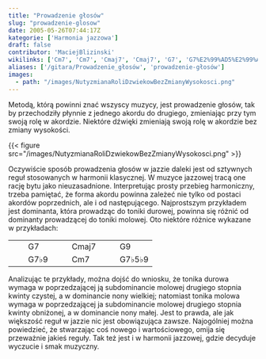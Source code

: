 ```yaml
---
title: "Prowadzenie głosów"
slug: "prowadzenie-glosow"
date: 2005-05-26T07:44:17Z
kategorie: ['Harmonia jazzowa']
draft: false
contributor: 'MaciejBlizinski'
wikilinks: ['Cm7', 'Cm7', 'Cmaj7', 'Cmaj7', 'G7', 'G7%E2%99%AD5%E2%99%AD9', 'G7%E2%99%AD9', 'G9', 'akord', 'd%C5%BAwi%C4%99k', 'dominanta', 'grafika:NutyzmianaRoliDzwiekowBezZmianyWysokosci.png', 'harmonia_klasyczna']
aliases: ['/gitara/Prowadzenie_głosów', 'prowadzenie-głosów']
images:
  - path: "/images/NutyzmianaRoliDzwiekowBezZmianyWysokosci.png"
---
```

Metodą, którą powinni znać wszyscy muzycy, jest prowadzenie głosów, tak
by przechodziły płynnie z jednego akordu do drugiego, zmieniając przy
tym swoją rolę w akordzie<!-- link nie odnosił się do niczego: 'Prowadzenie głosów' ('content/harmonia-jazzowa/Prowadzenie_głosów.md') links to 'akord' ('content/harmonia-jazzowa/akord.md') and that does not exist -->. Niektóre
dźwięki<!-- link nie odnosił się do niczego: 'Prowadzenie głosów' ('content/harmonia-jazzowa/Prowadzenie_głosów.md') links to 'dźwięk' ('content/harmonia-jazzowa/dźwięk.md') and that does not exist --> zmieniają swoją rolę w akordzie bez
zmiany wysokości.

{{< figure src="/images/NutyzmianaRoliDzwiekowBezZmianyWysokosci.png" >}}

Oczywiście sposób prowadzenia głosów w jazzie daleki jest od sztywnych
reguł stosowanych w harmonii
klasycznej<!-- link nie odnosił się do niczego: 'Prowadzenie głosów' ('content/harmonia-jazzowa/Prowadzenie_głosów.md') links to 'harmonia_klasyczna' ('content/harmonia-jazzowa/harmonia_klasyczna.md') and that does not exist -->. W muzyce jazzowej tracą one
rację bytu jako nieuzasadnione. Interpretując prosty przebieg
harmoniczny, trzeba pamiętać, że forma akordu powinna zależeć nie tylko
od postaci akordów poprzednich, ale i od następującego. Najprostszym
przykładem jest dominanta<!-- link nie odnosił się do niczego: 'Prowadzenie głosów' ('content/harmonia-jazzowa/Prowadzenie_głosów.md') links to 'dominanta' ('content/harmonia-jazzowa/dominanta.md') and that does not exist -->, która prowadząc do
toniki durowej, powinna się różnić od dominanty prowadzącej do toniki
molowej. Oto niektóre różnice wykazane w przykładach:

|   |                         |   |                           |   |                             |   |                           |   |
| - | ----------------------- | - | ------------------------- | - | --------------------------- | - | ------------------------- | - |
| | | G7<!-- link nie odnosił się do niczego: 'Prowadzenie głosów' ('content/harmonia-jazzowa/Prowadzenie_głosów.md') links to 'G7' ('content/harmonia-jazzowa/G7.md') and that does not exist -->     | | | Cmaj7<!-- link nie odnosił się do niczego: 'Prowadzenie głosów' ('content/harmonia-jazzowa/Prowadzenie_głosów.md') links to 'Cmaj7' ('content/harmonia-jazzowa/Cmaj7.md') and that does not exist --> | | | G9<!-- link nie odnosił się do niczego: 'Prowadzenie głosów' ('content/harmonia-jazzowa/Prowadzenie_głosów.md') links to 'G9' ('content/harmonia-jazzowa/G9.md') and that does not exist -->         | | | Cmaj7<!-- link nie odnosił się do niczego: 'Prowadzenie głosów' ('content/harmonia-jazzowa/Prowadzenie_głosów.md') links to 'Cmaj7' ('content/harmonia-jazzowa/Cmaj7.md') and that does not exist --> | | |
| | | G7♭9<!-- link nie odnosił się do niczego: 'Prowadzenie głosów' ('content/harmonia-jazzowa/Prowadzenie_głosów.md') links to 'G7♭9' ('content/harmonia-jazzowa/G7♭9.md') and that does not exist --> | | | Cm7<!-- link nie odnosił się do niczego: 'Prowadzenie głosów' ('content/harmonia-jazzowa/Prowadzenie_głosów.md') links to 'Cm7' ('content/harmonia-jazzowa/Cm7.md') and that does not exist -->     | | | G7♭5♭9<!-- link nie odnosił się do niczego: 'Prowadzenie głosów' ('content/harmonia-jazzowa/Prowadzenie_głosów.md') links to 'G7♭5♭9' ('content/harmonia-jazzowa/G7♭5♭9.md') and that does not exist --> | | | Cm7<!-- link nie odnosił się do niczego: 'Prowadzenie głosów' ('content/harmonia-jazzowa/Prowadzenie_głosów.md') links to 'Cm7' ('content/harmonia-jazzowa/Cm7.md') and that does not exist -->     | | |

Analizując te przykłady, można dojść do wniosku, że tonika durowa wymaga
w poprzedzającej ją subdominancie molowej drugiego stopnia kwinty
czystej, a w dominancie nony wielkiej; natomiast tonika molowa wymaga w
poprzedzającej ja subdominancie molowej drugiego stopnia kwinty
obniżonej, a w dominancie nony małej. Jest to prawda, ale jak większość
reguł w jazzie nic jest obowiązująca zawsze. Najogólniej można
powiedzieć, że stwarzając coś nowego i wartościowego, omija się
przeważnie jakieś reguły. Tak też jest i w harmonii jazzowej, gdzie
decyduje wyczucie i smak muzyczny.

